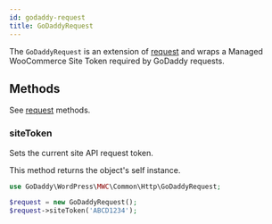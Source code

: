 ```yaml
---
id: godaddy-request
title: GoDaddyRequest
---
```


The `GoDaddyRequest` is an extension of [request](/communication/request) and wraps a Managed WooCommerce Site Token required by GoDaddy requests.

## Methods

See [request](/communication/request) methods.

### siteToken

Sets the current site API request token.

This method returns the object's self instance.

```php
use GoDaddy\WordPress\MWC\Common\Http\GoDaddyRequest;

$request = new GoDaddyRequest();
$request->siteToken('ABCD1234');
```